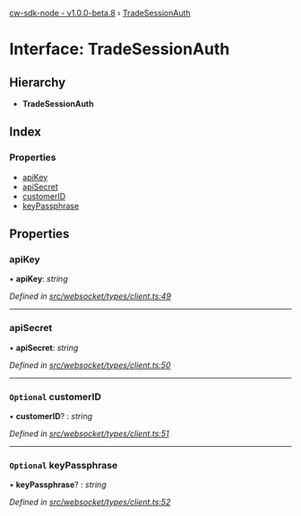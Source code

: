 [cw-sdk-node - v1.0.0-beta.8](../README.md) › [TradeSessionAuth](tradesessionauth.md)

# Interface: TradeSessionAuth

## Hierarchy

* **TradeSessionAuth**

## Index

### Properties

* [apiKey](tradesessionauth.md#apikey)
* [apiSecret](tradesessionauth.md#apisecret)
* [customerID](tradesessionauth.md#optional-customerid)
* [keyPassphrase](tradesessionauth.md#optional-keypassphrase)

## Properties

###  apiKey

• **apiKey**: *string*

*Defined in [src/websocket/types/client.ts:49](https://github.com/cryptowatch/cw-sdk-node/blob/master/src/websocket/types/client.ts#L49)*

___

###  apiSecret

• **apiSecret**: *string*

*Defined in [src/websocket/types/client.ts:50](https://github.com/cryptowatch/cw-sdk-node/blob/master/src/websocket/types/client.ts#L50)*

___

### `Optional` customerID

• **customerID**? : *string*

*Defined in [src/websocket/types/client.ts:51](https://github.com/cryptowatch/cw-sdk-node/blob/master/src/websocket/types/client.ts#L51)*

___

### `Optional` keyPassphrase

• **keyPassphrase**? : *string*

*Defined in [src/websocket/types/client.ts:52](https://github.com/cryptowatch/cw-sdk-node/blob/master/src/websocket/types/client.ts#L52)*
